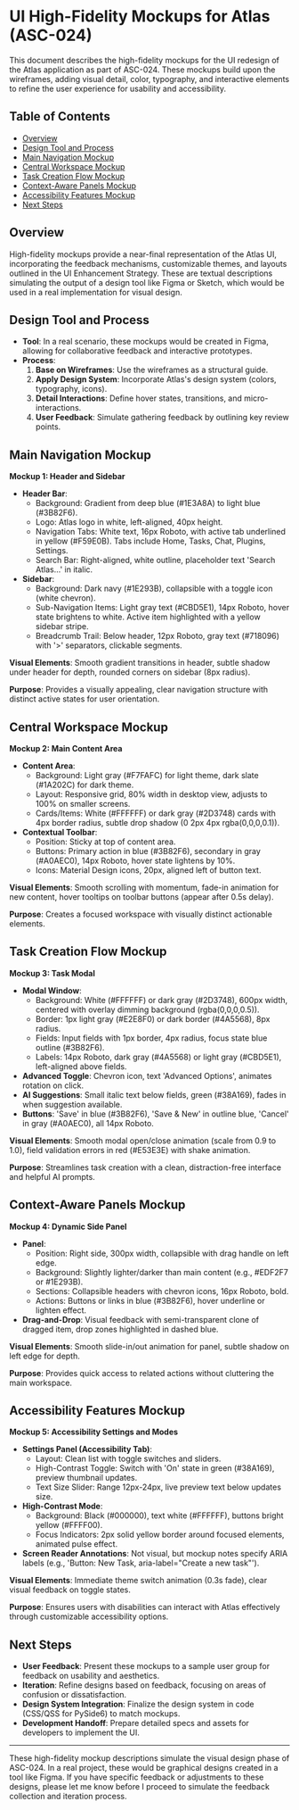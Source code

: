 # UI High-Fidelity Mockups for Atlas (ASC-024)

This document describes the high-fidelity mockups for the UI redesign of the Atlas application as part of ASC-024. These mockups build upon the wireframes, adding visual detail, color, typography, and interactive elements to refine the user experience for usability and accessibility.

## Table of Contents
- [Overview](#overview)
- [Design Tool and Process](#design-tool-and-process)
- [Main Navigation Mockup](#main-navigation-mockup)
- [Central Workspace Mockup](#central-workspace-mockup)
- [Task Creation Flow Mockup](#task-creation-flow-mockup)
- [Context-Aware Panels Mockup](#context-aware-panels-mockup)
- [Accessibility Features Mockup](#accessibility-features-mockup)
- [Next Steps](#next-steps)

## Overview

High-fidelity mockups provide a near-final representation of the Atlas UI, incorporating the feedback mechanisms, customizable themes, and layouts outlined in the UI Enhancement Strategy. These are textual descriptions simulating the output of a design tool like Figma or Sketch, which would be used in a real implementation for visual design.

## Design Tool and Process

- **Tool**: In a real scenario, these mockups would be created in Figma, allowing for collaborative feedback and interactive prototypes.
- **Process**:
  1. **Base on Wireframes**: Use the wireframes as a structural guide.
  2. **Apply Design System**: Incorporate Atlas's design system (colors, typography, icons).
  3. **Detail Interactions**: Define hover states, transitions, and micro-interactions.
  4. **User Feedback**: Simulate gathering feedback by outlining key review points.

## Main Navigation Mockup

**Mockup 1: Header and Sidebar**
- **Header Bar**:
  - Background: Gradient from deep blue (#1E3A8A) to light blue (#3B82F6).
  - Logo: Atlas logo in white, left-aligned, 40px height.
  - Navigation Tabs: White text, 16px Roboto, with active tab underlined in yellow (#F59E0B). Tabs include Home, Tasks, Chat, Plugins, Settings.
  - Search Bar: Right-aligned, white outline, placeholder text 'Search Atlas...' in italic.
- **Sidebar**:
  - Background: Dark navy (#1E293B), collapsible with a toggle icon (white chevron).
  - Sub-Navigation Items: Light gray text (#CBD5E1), 14px Roboto, hover state brightens to white. Active item highlighted with a yellow sidebar stripe.
  - Breadcrumb Trail: Below header, 12px Roboto, gray text (#718096) with '>' separators, clickable segments.

**Visual Elements**: Smooth gradient transitions in header, subtle shadow under header for depth, rounded corners on sidebar (8px radius).

**Purpose**: Provides a visually appealing, clear navigation structure with distinct active states for user orientation.

## Central Workspace Mockup

**Mockup 2: Main Content Area**
- **Content Area**:
  - Background: Light gray (#F7FAFC) for light theme, dark slate (#1A202C) for dark theme.
  - Layout: Responsive grid, 80% width in desktop view, adjusts to 100% on smaller screens.
  - Cards/Items: White (#FFFFFF) or dark gray (#2D3748) cards with 4px border radius, subtle drop shadow (0 2px 4px rgba(0,0,0,0.1)).
- **Contextual Toolbar**:
  - Position: Sticky at top of content area.
  - Buttons: Primary action in blue (#3B82F6), secondary in gray (#A0AEC0), 14px Roboto, hover state lightens by 10%.
  - Icons: Material Design icons, 20px, aligned left of button text.

**Visual Elements**: Smooth scrolling with momentum, fade-in animation for new content, hover tooltips on toolbar buttons (appear after 0.5s delay).

**Purpose**: Creates a focused workspace with visually distinct actionable elements.

## Task Creation Flow Mockup

**Mockup 3: Task Modal**
- **Modal Window**:
  - Background: White (#FFFFFF) or dark gray (#2D3748), 600px width, centered with overlay dimming background (rgba(0,0,0,0.5)).
  - Border: 1px light gray (#E2E8F0) or dark border (#4A5568), 8px radius.
  - Fields: Input fields with 1px border, 4px radius, focus state blue outline (#3B82F6).
  - Labels: 14px Roboto, dark gray (#4A5568) or light gray (#CBD5E1), left-aligned above fields.
- **Advanced Toggle**: Chevron icon, text 'Advanced Options', animates rotation on click.
- **AI Suggestions**: Small italic text below fields, green (#38A169), fades in when suggestion available.
- **Buttons**: 'Save' in blue (#3B82F6), 'Save & New' in outline blue, 'Cancel' in gray (#A0AEC0), all 14px Roboto.

**Visual Elements**: Smooth modal open/close animation (scale from 0.9 to 1.0), field validation errors in red (#E53E3E) with shake animation.

**Purpose**: Streamlines task creation with a clean, distraction-free interface and helpful AI prompts.

## Context-Aware Panels Mockup

**Mockup 4: Dynamic Side Panel**
- **Panel**:
  - Position: Right side, 300px width, collapsible with drag handle on left edge.
  - Background: Slightly lighter/darker than main content (e.g., #EDF2F7 or #1E293B).
  - Sections: Collapsible headers with chevron icons, 16px Roboto, bold.
  - Actions: Buttons or links in blue (#3B82F6), hover underline or lighten effect.
- **Drag-and-Drop**: Visual feedback with semi-transparent clone of dragged item, drop zones highlighted in dashed blue.

**Visual Elements**: Smooth slide-in/out animation for panel, subtle shadow on left edge for depth.

**Purpose**: Provides quick access to related actions without cluttering the main workspace.

## Accessibility Features Mockup

**Mockup 5: Accessibility Settings and Modes**
- **Settings Panel (Accessibility Tab)**:
  - Layout: Clean list with toggle switches and sliders.
  - High-Contrast Toggle: Switch with 'On' state in green (#38A169), preview thumbnail updates.
  - Text Size Slider: Range 12px-24px, live preview text below updates size.
- **High-Contrast Mode**:
  - Background: Black (#000000), text white (#FFFFFF), buttons bright yellow (#FFFF00).
  - Focus Indicators: 2px solid yellow border around focused elements, animated pulse effect.
- **Screen Reader Annotations**: Not visual, but mockup notes specify ARIA labels (e.g., 'Button: New Task, aria-label="Create a new task"').

**Visual Elements**: Immediate theme switch animation (0.3s fade), clear visual feedback on toggle states.

**Purpose**: Ensures users with disabilities can interact with Atlas effectively through customizable accessibility options.

## Next Steps

- **User Feedback**: Present these mockups to a sample user group for feedback on usability and aesthetics.
- **Iteration**: Refine designs based on feedback, focusing on areas of confusion or dissatisfaction.
- **Design System Integration**: Finalize the design system in code (CSS/QSS for PySide6) to match mockups.
- **Development Handoff**: Prepare detailed specs and assets for developers to implement the UI.

---

These high-fidelity mockup descriptions simulate the visual design phase of ASC-024. In a real project, these would be graphical designs created in a tool like Figma. If you have specific feedback or adjustments to these designs, please let me know before I proceed to simulate the feedback collection and iteration process.
